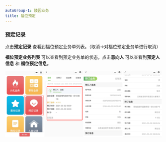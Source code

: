 ```yaml
---
autoGroup-1: 陵园业务
title: 福位预定
---
```

### 预定记录

点击**预定记录** 查看到福位预定业务单列表。（取消→对福位预定业务单进行取消）

**福位预定业务列表** 可以查看到预定业务单的状态，点击**意向人** 可以查看到**预定人信息** 和 **福位预定信息**。

![11](../../.vuepress/public/product/100.png)
